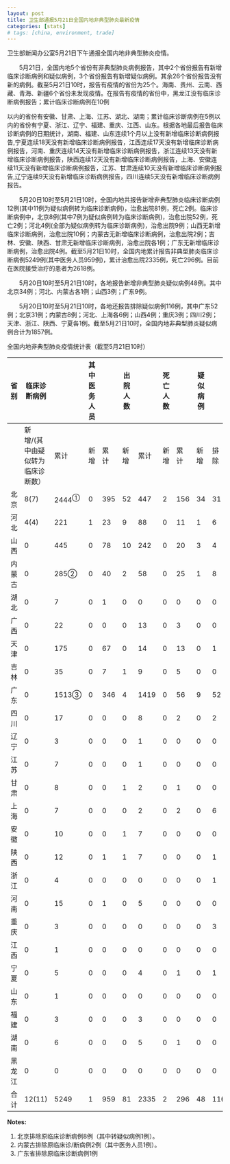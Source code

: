 ```yaml
---
layout: post
title: 卫生部通报5月21日全国内地非典型肺炎最新疫情
categories: [stats]
# tags: [china, environment, trade]
---
```


卫生部新闻办公室5月21日下午通报全国内地非典型肺炎疫情。

　　5月21日，全国内地5个省份有非典型肺炎病例报告，其中2个省份报告有新增临床诊断病例和疑似病例，3个省份报告有新增疑似病例。其余26个省份报告没有新的病例。截至5月21日10时，报告有疫情的省份为25个。海南、贵州、云南、西藏、青海、新疆6个省份未发现疫情。在报告有疫情的省份中，黑龙江没有临床诊断病例报告；累计临床诊断病例在10例

以内的省份有安徽、甘肃、上海、江苏、湖北、湖南；累计临床诊断病例在5例以内的省份有宁夏、浙江、辽宁、福建、重庆、江西、山东。根据各地最后报告临床诊断病例的日期统计，湖南、福建、山东连续1个月以上没有新增临床诊断病例报告,宁夏连续18天没有新增临床诊断病例报告，江西连续17天没有新增临床诊断病例报告，河南、重庆连续14天没有新增临床诊断病例报告，浙江连续13天没有新增临床诊断病例报告，陕西连续12天没有新增临床诊断病例报告，上海、安徽连续11天没有新增临床诊断病例报告，江苏、甘肃连续10天没有新增临床诊断病例报告,辽宁连续9天没有新增临床诊断病例报告，四川连续5天没有新增临床诊断病例报告。

　　5月20日10时至5月21日10时，全国内地共报告新增非典型肺炎临床诊断病例12例(其中11例为疑似病例转为临床诊断病例)，治愈出院81例，死亡2例。临床诊断病例中，北京8例(其中7例为疑似病例转为临床诊断病例)，治愈出院52例，死亡2例；河北4例(全部为疑似病例转为临床诊断病例)，治愈出院9例；山西无新增临床诊断病例，治愈出院10例；内蒙古无新增临床诊断病例，治愈出院2例；吉林、安徽、陕西、甘肃无新增临床诊断病例，治愈出院各1例；广东无新增临床诊断病例，治愈出院4例。截至5月21日10时，全国内地累计报告非典型肺炎临床诊断病例5249例(其中医务人员959例)，累计治愈出院2335例，死亡296例。目前在医院接受治疗的患者为2618例。

　　5月20日10时至5月21日10时，各地报告新增非典型肺炎疑似病例48例。其中北京34例；河北、内蒙古各1例；山西3例；广东9例。

　　5月20日10时至5月21日10时，各地还报告排除疑似病例116例，其中广东52例；北京31例；内蒙古8例；河北、上海各6例；山西4例；重庆3例；四川2例；天津、浙江、陕西、宁夏各1例。截至5月21日10时，全国内地非典型肺炎疑似病例合计为1857例。

全国内地非典型肺炎疫情统计表（截至5月21日10时）


| 省 别 | 临床诊断病例            |                  | 其中医务人员 |     | 出院人数 |      | 死亡人数 |     | 疑似病例 |     |      |
| --- | ----------------- | ---------------- | ------ | --- | ---- | ---- | ---- | --- | ---- | --- | ---- |
|     | 新增/(其中由疑似转为临床诊断数） | 累计               | 新增     | 累计  | 新增   | 累计   | 新增   | 累计  | 新增   | 排除  | 合计   |
| 北京  | 8(7)              | 2444<sup>①</sup> | 0      | 395 | 52   | 447  | 2    | 156 | 34   | 31  | 1221 |
| 河北  | 4(4)              | 221              | 1      | 23  | 9    | 88   | 0    | 11  | 1    | 6   | 93   |
| 山西  | 0                 | 445              | 0      | 78  | 10   | 242  | 0    | 20  | 3    | 4   | 63   |
| 内蒙古 | 0                 | 285②             | 0      | 40  | 2    | 58   | 0    | 25  | 1    | 8   | 152  |
| 湖北  | 0                 | 7                | 0      | 1   | 0    | 0    | 0    | 0   | 0    | 0   | 17   |
| 广西  | 0                 | 22               | 0      | 0   | 0    | 13   | 0    | 3   | 0    | 0   | 5    |
| 天津  | 0                 | 175              | 0      | 67  | 0    | 14   | 0    | 13  | 0    | 1   | 99   |
| 吉林  | 0                 | 35               | 0      | 7   | 1    | 9    | 0    | 5   | 0    | 0   | 6    |
| 广东  | 0                 | 1513③            | 0      | 346 | 4    | 1419 | 0    | 56  | 9    | 52  | 130  |
| 四川  | 0                 | 17               | 0      | 0   | 0    | 8    | 0    | 2   | 0    | 2   | 6    |
| 辽宁  | 0                 | 3                | 0      | 0   | 0    | 1    | 0    | 0   | 0    | 0   | 6    |
| 江苏  | 0                 | 7                | 0      | 0   | 0    | 1    | 0    | 0   | 0    | 0   | 15   |
| 甘肃  | 0                 | 8                | 0      | 0   | 1    | 2    | 0    | 1   | 0    | 0   | 0    |
| 上海  | 0                 | 7                | 0      | 0   | 0    | 2    | 0    | 2   | 0    | 6   | 3    |
| 安徽  | 0                 | 10               | 0      | 0   | 1    | 7    | 0    | 0   | 0    | 0   | 8    |
| 陕西  | 0                 | 12               | 0      | 1   | 1    | 7    | 0    | 0   | 0    | 1   | 11   |
| 浙江  | 0                 | 4                | 0      | 0   | 0    | 0    | 0    | 0   | 0    | 1   | 2    |
| 河南  | 0                 | 15               | 0      | 1   | 0    | 5    | 0    | 0   | 0    | 0   | 7    |
| 重庆  | 0                 | 3                | 0      | 0   | 0    | 0    | 0    | 0   | 0    | 3   | 4    |
| 江西  | 0                 | 1                | 0      | 0   | 0    | 0    | 0    | 0   | 0    | 0   | 0    |
| 宁夏  | 0                 | 5                | 0      | 0   | 0    | 4    | 0    | 1   | 0    | 1   | 1    |
| 山东  | 0                 | 1                | 0      | 0   | 0    | 0    | 0    | 0   | 0    | 0   | 1    |
| 福建  | 0                 | 3                | 0      | 0   | 0    | 3    | 0    | 0   | 0    | 0   | 1    |
| 湖南  | 0                 | 6                | 0      | 0   | 0    | 5    | 0    | 1   | 0    | 0   | 2    |
| 黑龙江 | 0                 | 0                | 0      | 0   | 0    | 0    | 0    | 0   | 0    | 0   | 4    |
| 合 计 | 12(11)            | 5249             | 1      | 959 | 81   | 2335 | 2    | 296 | 48   | 116 | 1857 |


**Notes:**
1. 北京排除原临床诊断病例8例（其中转疑似病例1例）。
2. 内蒙古排除原临床诊/断病例2例（其中医务人员1例）。
3. 广东省排除原临床诊断病例1例
